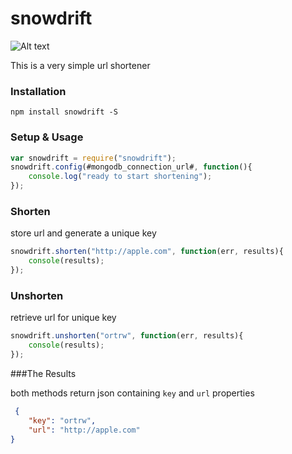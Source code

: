 # snowdrift

![Alt text](http://1.bp.blogspot.com/_10RbzQXx0c4/TCpvQlNCMmI/AAAAAAAAB-E/yJTzBCmMYQM/s1600/snowdrift+shortening.jpg)

This is a very simple url shortener

### Installation ###
```
npm install snowdrift -S
```
### Setup & Usage ###
``` javascript
var snowdrift = require("snowdrift");
snowdrift.config(#mongodb_connection_url#, function(){
    console.log("ready to start shortening");
});
```

### Shorten ###

store url and generate a unique key
``` javascript
snowdrift.shorten("http://apple.com", function(err, results){
    console(results);
});
```

### Unshorten ###

retrieve url for unique key
``` javascript
snowdrift.unshorten("ortrw", function(err, results){
    console(results);
});

```

###The Results

both methods return json containing ```key``` and ```url``` properties
```json
 { 
    "key": "ortrw",
    "url": "http://apple.com" 
}
```
